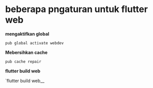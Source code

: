 # beberapa pngaturan untuk flutter web


__mengaktifkan global__

`pub global activate webdev` 

__Mebersihkan cache__

`pub cache repair`

__flutter build web__

`flutter build web__
